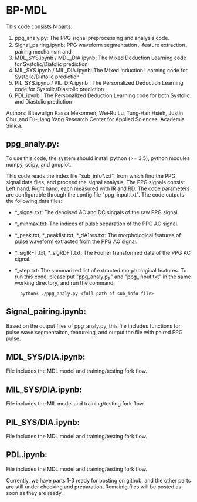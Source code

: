# BP-MDL

This code consists N parts:

1. ppg_analy.py: The PPG signal preprocessing and analysis code.
2. Signal_pairing.ipynb: PPG waveform segmentation、feature extraction、pairing mechanism and 
3. MDL_SYS.ipynb / MDL_DIA.ipynb: The Mixed Deduction Learning code for Systolic/Diatolic prediction
4. MIL_SYS.ipynb / MIL_DIA.ipynb: The Mixed Induction Learning code for Systolic/Diatolic prediction
5. PIL_SYS.ipynb / PIL_DIA.ipynb : The Personalized Deduction Learning code for Systolic/Diastolic prediction
6. PDL.ipynb : The Personalized Deduction Learning code for both Systolic and Diastolic prediction


Authors: Bitewulign Kassa Mekonnen, Wei‑Ru Lu, Tung‑Han Hsieh, Justin Chu ,and Fu‑Liang Yang
Research Center for Applied Sciences, Academia Sinica. 

## ppg_analy.py:

To use this code, the system should install python (>= 3.5), python modules numpy, scipy, and gnuplot.

This code reads the index file "sub_info*.txt", from which find the PPG signal data files, and proceed the signal analysis. The PPG signals consist Left hand, Right hand, each measured with IR and RD. The code parameters are configurable through the config file "ppg_input.txt". The code outputs the following data files:
* *_signal.txt: The denoised AC and DC singals of the raw PPG signal.
* *_minmax.txt: The indices of pulse separation of the PPG AC signal.
* *_peak.txt, *_peaklist.txt, *_dA1res.txt: The morphological features of pulse waveform extracted from the PPG AC signal.
* *_sigIRFT.txt, *_sigRDFT.txt: The Fourier transformed data of the PPG AC signal.
* *_step.txt: The summarized list of extracted morphological features.
To run this code, please put "ppg_analy.py" and "ppg_input.txt" in the same working directory, and run the command:

        python3 ./ppg_analy.py <full path of sub_info file>
  
## Signal_pairing.ipynb:
Based on the output files of ppg_analy.py, this file includes functions for pulse wave segmentaiton, featureing, and output the file with paired PPG pulse.

## MDL_SYS/DIA.ipynb:
File includes the MDL model and training/testing fork flow.



## MIL_SYS/DIA.ipynb:
File includes the MIL model and training/testing fork flow.

## PIL_SYS/DIA.ipynb:
File includes the MDL model and training/testing fork flow.

## PDL.ipynb:
File includes the MDL model and training/testing fork flow.

Currently, we have parts 1-3 ready for posting on github, and the other parts are still under checking and preparation. Remainig files will be posted as soon as they are ready.
